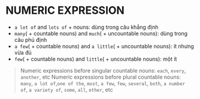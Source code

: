 # NUMERIC EXPRESSION

- `a lot of` and `lots of` + nouns: dùng trong câu khẳng định
- `many`( + countable nouns) and `much`( + uncountable nouns): dùng trong câu phủ định
- `a few`( + countable nouns) and `a little`( + uncountable nouns): ít nhưng vừa đủ
- `few`( + countable nouns) and `little`( + uncountable nouns): một ít

> Numeric expressions before singular countable nouns: `each`, `every`, `another`, etc
> Numeric expressions before plural countable nouns: `many`, `a lot of`,`one of the`, `most`, `a few`, `few`, `several`, `both`, `a number of`, `a variety of`, `some`, `all`, `other`, etc
